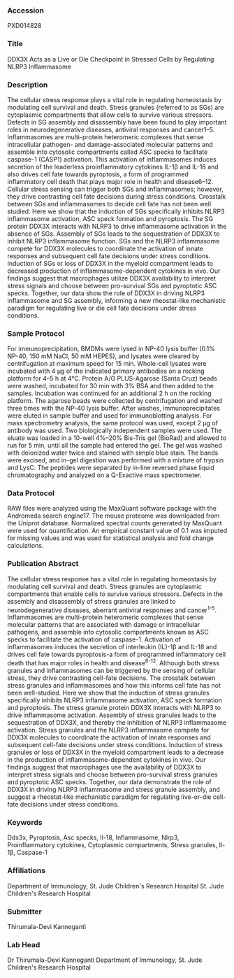 ### Accession
PXD014828

### Title
DDX3X Acts as a Live or Die Checkpoint in Stressed Cells by Regulating NLRP3 Inflammasome

### Description
The cellular stress response plays a vital role in regulating homeostasis by modulating cell survival and death. Stress granules (referred to as SGs) are cytoplasmic compartments that allow cells to survive various stressors. Defects in SG assembly and disassembly have been found to play important roles in neurodegenerative diseases, antiviral responses and cancer1–5. Inflammasomes are multi-protein heteromeric complexes that sense intracellular pathogen- and damage-associated molecular patterns and assemble into cytosolic compartments called ASC specks to facilitate caspase-1 (CASP1) activation. This activation of inflammasomes induces secretion of the leaderless proinflammatory cytokines IL-1β and IL-18 and also drives cell fate towards pyroptosis, a form of programmed inflammatory cell death that plays major role in health and disease6–12. Cellular stress sensing can trigger both SGs and inflammasomes; however, they drive contrasting cell fate decisions during stress conditions. Crosstalk between SGs and inflammasomes to decide cell fate has not been well studied. Here we show that the induction of SGs specifically inhibits NLRP3 inflammasome activation, ASC speck formation and pyroptosis. The SG protein DDX3X interacts with NLRP3 to drive inflammasome activation in the absence of SGs. Assembly of SGs leads to the sequestration of DDX3X to inhibit NLRP3 inflammasome function. SGs and the NLRP3 inflammasome compete for DDX3X molecules to coordinate the activation of innate responses and subsequent cell fate decisions under stress conditions. Induction of SGs or loss of DDX3X in the myeloid compartment leads to decreased production of inflammasome-dependent cytokines in vivo. Our findings suggest that macrophages utilize DDX3X availability to interpret stress signals and choose between pro-survival SGs and pyroptotic ASC specks. Together, our data show the role of DDX3X in driving NLRP3 inflammasome and SG assembly, informing a new rheostat-like mechanistic paradigm for regulating live or die cell fate decisions under stress conditions.

### Sample Protocol
For immunoprecipitation, BMDMs were lysed in NP-40 lysis buffer (0.1% NP-40, 150 mM NaCl, 50 mM HEPES), and lysates were cleared by centrifugation at maximum speed for 15 min. Whole-cell lysates were incubated with 4 μg of the indicated primary antibodies on a rocking platform for 4–5 h at 4°C. Protein A/G PLUS-Agarose (Santa Cruz) beads were washed, incubated for 30 min with 3% BSA and then added to the samples. Incubation was continued for an additional 2 h on the rocking platform. The agarose beads were collected by centrifugation and washed three times with the NP-40 lysis buffer. After washes, immunoprecipitates were eluted in sample buffer and used for immunoblotting analysis. For mass spectrometry analysis, the same protocol was used, except 2 μg of antibody was used. Two biologically independent samples were used. The eluate was loaded in a 10-well 4%–20% Bis-Tris gel (BioRad) and allowed to run for 5 min, until all the sample had entered the gel. The gel was washed with deionized water twice and stained with simple blue stain. The bands were excised, and in-gel digestion was performed with a mixture of trypsin and LysC. The peptides were separated by in-line reversed phase liquid chromatography and analyzed on a Q-Exactive mass spectrometer.

### Data Protocol
RAW files were analyzed using the MaxQuant software package with the Andromeda search engine17. The mouse proteome was downloaded from the Uniprot database. Normalized spectral counts generated by MaxQuant were used for quantification. An empirical constant value of 0.1 was imputed for missing values and was used for statistical analysis and fold change calculations.

### Publication Abstract
The cellular stress response has a vital role in regulating homeostasis by modulating cell survival and death. Stress granules are cytoplasmic compartments that enable cells to survive various stressors. Defects in the assembly and disassembly of stress granules are linked to neurodegenerative diseases, aberrant&#xa0;antiviral responses and cancer<sup>1-5</sup>. Inflammasomes are multi-protein heteromeric complexes that sense molecular patterns that are associated with damage or intracellular pathogens, and assemble into cytosolic compartments known as ASC specks to facilitate the activation of caspase-1. Activation of inflammasomes induces the secretion of interleukin (IL)-1&#x3b2; and IL-18 and drives cell fate towards pyroptosis-a form of programmed inflammatory cell death that has major roles in health and disease<sup>6-12</sup>. Although both stress granules and inflammasomes can be triggered by the sensing of cellular stress, they drive contrasting cell-fate decisions. The crosstalk between stress granules and inflammasomes and how this informs cell fate has not been well-studied. Here we show that the induction of stress granules specifically inhibits NLRP3 inflammasome activation, ASC speck formation and pyroptosis. The stress granule protein DDX3X interacts with NLRP3 to drive inflammasome activation. Assembly of stress granules leads to the sequestration of DDX3X, and thereby the inhibition of NLRP3 inflammasome activation. Stress granules and the NLRP3 inflammasome compete for DDX3X molecules to coordinate the activation of innate responses and subsequent cell-fate decisions under stress conditions. Induction of stress granules or loss of DDX3X in the myeloid compartment leads to a decrease in the production of inflammasome-dependent cytokines in vivo. Our findings suggest that macrophages use the availability of DDX3X to interpret stress signals and choose between pro-survival stress granules and pyroptotic ASC specks. Together, our data demonstrate the role of DDX3X in driving NLRP3 inflammasome and stress granule assembly, and suggest a rheostat-like mechanistic paradigm for regulating live-or-die cell-fate decisions under stress conditions.

### Keywords
Ddx3x, Pyroptosis, Asc specks, Il-18, Inflammasome, Nlrp3, Proinflammatory cytokines, Cytoplasmic compartments, Stress granules, Il-1β, Caspase-1

### Affiliations
Department of Immunology, St. Jude Children's Research Hospital
St. Jude Children's Research Hospital

### Submitter
Thirumala-Devi Kanneganti

### Lab Head
Dr Thirumala-Devi Kanneganti
Department of Immunology, St. Jude Children's Research Hospital


